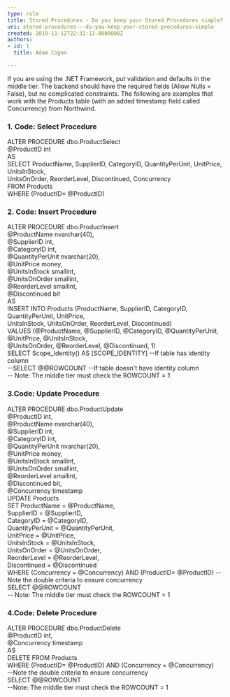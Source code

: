```yaml
---
type: rule
title: Stored Procedures - Do you keep your Stored Procedures simple?
uri: stored-procedures---do-you-keep-your-stored-procedures-simple
created: 2019-11-12T22:31:13.0000000Z
authors:
- id: 1
  title: Adam Cogan

---
```




<span class='intro'> If you are using the .NET Framework, put validation and defaults in the middle tier. The backend should have the required fields (Allow Nulls = False), but no complicated constraints. The following are examples that work with the Products table (with an added timestamp field called Concurrency) from Northwind.<br> </span>

<h3 class="ssw15-rteElement-H3">​1.&#160;Code&#58; Select Procedure​​​<br></h3><p class="ssw15-rteElement-CodeArea">ALTER PROCEDURE dbo.ProductSelect<br>@ProductID int<br>AS<br>SELECT ProductName, SupplierID, CategoryID, QuantityPerUnit, UnitPrice, UnitsInStock,<br>UnitsOnOrder, ReorderLevel, Discontinued, Concurrency<br>FROM Products<br>WHERE (ProductID= @ProductID)</p><h3 class="ssw15-rteElement-H3">2. ​​Code&#58; Insert Procedure​</h3><p class="ssw15-rteElement-CodeArea">ALTER PROCEDURE dbo.ProductInsert<br>@ProductName nvarchar(40),<br>@SupplierID int,<br>@CategoryID int,<br>@QuantityPerUnit nvarchar(20),<br>@UnitPrice money,<br>@UnitsInStock smallint,<br>@UnitsOnOrder smallint,<br>@ReorderLevel smallint,<br>@Discontinued bit<br>AS<br>INSERT INTO Products (ProductName, SupplierID, CategoryID, QuantityPerUnit, UnitPrice,<br>UnitsInStock, UnitsOnOrder, ReorderLevel, Discontinued)<br>VALUES (@ProductName, @SupplierID, @CategoryID, @QuantityPerUnit, @UnitPrice, @UnitsInStock,<br>@UnitsOnOrder, @ReorderLevel, @Discontinued, 1)<br>SELECT Scope_Identity() AS [SCOPE_IDENTITY] --If table has identity column<br>--SELECT @@ROWCOUNT --If table doesn't have identity column<br>-- Note&#58; The middle tier must check the ROWCOUNT = 1</p><h3 class="ssw15-rteElement-H3">3.Code&#58; Update Procedure​​<br></h3><p class="ssw15-rteElement-CodeArea">ALTER PROCEDURE dbo.ProductUpdate <br>@ProductID int, <br>@ProductName nvarchar(40), <br>@SupplierID int, <br>@CategoryID int, <br>@QuantityPerUnit nvarchar(20), <br>@UnitPrice money, <br>@UnitsInStock smallint, <br>@UnitsOnOrder smallint, <br>@ReorderLevel smallint, <br>@Discontinued bit, <br>@Concurrency timestamp <br>UPDATE Products <br>SET ProductName = @ProductName,<br>SupplierID = @SupplierID,<br>CategoryID = @CategoryID,<br>QuantityPerUnit = @QuantityPerUnit,<br>UnitPrice = @UnitPrice,<br>UnitsInStock = @UnitsInStock,<br>UnitsOnOrder = @UnitsOnOrder,<br>ReorderLevel = @ReorderLevel,<br>Discontinued = @Discontinued<br>WHERE (Concurrency = @Concurrency) AND (ProductID= @ProductID) --Note the double criteria to ensure concurrency <br>SELECT @@ROWCOUNT <br>-- Note&#58; The middle tier must check the ROWCOUNT = 1</p><h3 class="ssw15-rteElement-H3">4.Code&#58; Delete Procedure​<br></h3><p class="ssw15-rteElement-CodeArea">ALTER PROCEDURE dbo.ProductDelete <br>@ProductID int, <br>@Concurrency timestamp <br>AS <br>DELETE FROM Products <br>WHERE (ProductID= @ProductID) AND (Concurrency = @Concurrency)<br>--Note the double criteria to ensure concurrency <br>SELECT @@ROWCOUNT <br>--Note&#58; The middle tier must check the ROWCOUNT = 1​​<br></p>


